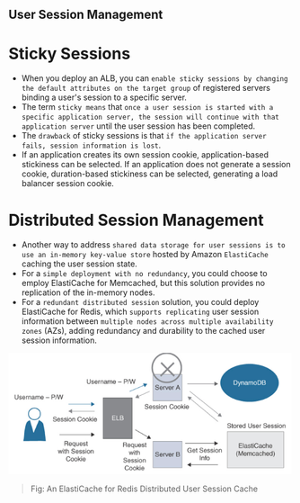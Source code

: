 User Session Management
---

# Sticky Sessions

- When you deploy an ALB, you can `enable sticky sessions by changing the default attributes on the target group` of registered servers binding a user's session to a specific server.
- The term `sticky means` that `once a user session is started with a specific application server, the session will continue with that application server` until the user session has been completed.
- The `drawback` of sticky sessions is that `if the application server fails, session information is lost`.
- If an application creates its own session cookie, application-based stickiness can be selected. If an application does not generate a session cookie, duration-based stickiness can be selected, generating a load balancer session cookie.

# Distributed Session Management

- Another way to address `shared data storage for user sessions is to use an in-memory key-value store` hosted by Amazon `ElastiCache` caching the user session state.
- For a `simple deployment with no redundancy`, you could choose to employ ElastiCache for Memcached, but this solution provides no replication of the in-memory nodes.
- For a `redundant distributed session` solution, you could deploy ElastiCache for Redis, which `supports replicating` user session information between `multiple nodes across multiple availability zones` (AZs), adding redundancy and durability to the cached user session information.

![An ElastiCache for Redis Distributed User Session Cache](../../images/elasti-cache-redis-distributed.png)
> Fig: An ElastiCache for Redis Distributed User Session Cache

